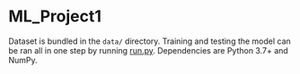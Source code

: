 # ML_Project1

Dataset is bundled in the `data/` directory.  Training and testing the model can be ran all in one step by running [run.py](./run.py). Dependencies are Python 3.7+ and NumPy.
